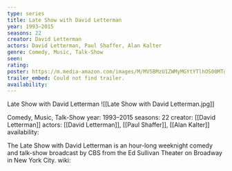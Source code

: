 ```yaml
---
type: series
title: Late Show with David Letterman
year: 1993–2015
seasons: 22
creator: David Letterman
actors: David Letterman, Paul Shaffer, Alan Kalter
genre: Comedy, Music, Talk-Show
seen:
rating: 
poster: https://m.media-amazon.com/images/M/MV5BMzU1ZWMyMGYtYTlhOS00MTg1LTk2NGEtNGE4NjYwNDNlYmY0XkEyXkFqcGdeQXVyMTAxMjIzNTQ5._V1_SX300.jpg
trailer_embed: Could not find trailer.
availability:
---
```

Late Show with David Letterman
![[Late Show with David Letterman.jpg]]

Comedy, Music, Talk-Show
year: 1993–2015
seasons: 22
creator: [[David Letterman]]
actors: [[David Letterman]], [[Paul Shaffer]], [[Alan Kalter]]
availability:

The Late Show with David Letterman is an hour-long weeknight comedy and talk-show broadcast by CBS from the Ed Sullivan Theater on Broadway in New York City.
wiki: 


